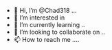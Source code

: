 - 👋 Hi, I’m @Chad318 ...
- 👀 I’m interested in 
- 🌱 I’m currently learning ..
- 💞️ I’m looking to collaborate on ..
- 📫 How to reach me ....

<!---
Chad318/Chad318 is a ✨ special ✨ repository because its `README.md` (this file) appears on your GitHub profile.
You can click the Preview link to take a look at your changes.
--->
